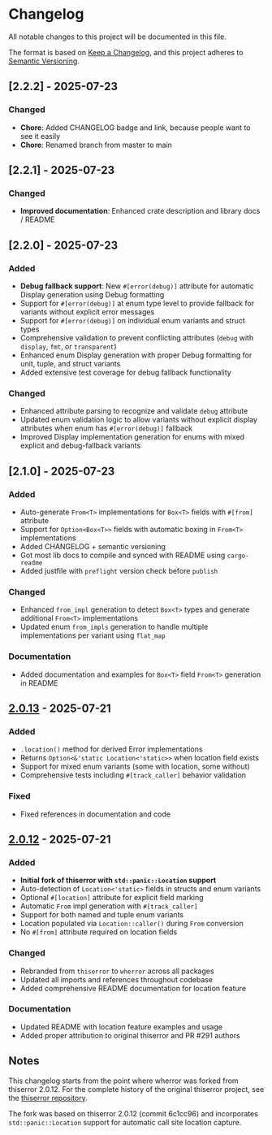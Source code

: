 # Changelog

All notable changes to this project will be documented in this file.

The format is based on [Keep a Changelog](https://keepachangelog.com/en/1.0.0/),
and this project adheres to [Semantic Versioning](https://semver.org/spec/v2.0.0.html).

## [2.2.2] - 2025-07-23

### Changed
- **Chore**: Added CHANGELOG badge and link, because people want to see it easily
- **Chore**: Renamed branch from master to main

## [2.2.1] - 2025-07-23

### Changed
- **Improved documentation**: Enhanced crate description and library docs / README

## [2.2.0] - 2025-07-23

### Added
- **Debug fallback support**: New `#[error(debug)]` attribute for automatic Display generation using Debug formatting
- Support for `#[error(debug)]` at enum type level to provide fallback for variants without explicit error messages
- Support for `#[error(debug)]` on individual enum variants and struct types
- Comprehensive validation to prevent conflicting attributes (`debug` with `display`, `fmt`, or `transparent`)
- Enhanced enum Display generation with proper Debug formatting for unit, tuple, and struct variants
- Added extensive test coverage for debug fallback functionality

### Changed
- Enhanced attribute parsing to recognize and validate `debug` attribute
- Updated enum validation logic to allow variants without explicit display attributes when enum has `#[error(debug)]` fallback
- Improved Display implementation generation for enums with mixed explicit and debug-fallback variants

## [2.1.0] - 2025-07-23

### Added
- Auto-generate `From<T>` implementations for `Box<T>` fields with `#[from]` attribute
- Support for `Option<Box<T>>` fields with automatic boxing in `From<T>` implementations
- Added CHANGELOG + semantic versioning
- Got most lib docs to compile and synced with README using `cargo-readme`
- Added justfile with `preflight` version check before `publish`

### Changed
- Enhanced `from_impl` generation to detect `Box<T>` types and generate additional `From<T>` implementations
- Updated enum `from_impls` generation to handle multiple implementations per variant using `flat_map`

### Documentation
- Added documentation and examples for `Box<T>` field `From<T>` generation in README

## [2.0.13] - 2025-07-21

### Added
- `.location()` method for derived Error implementations
- Returns `Option<&'static Location<'static>>` when location field exists
- Support for mixed enum variants (some with location, some without)
- Comprehensive tests including `#[track_caller]` behavior validation

### Fixed
- Fixed references in documentation and code

## [2.0.12] - 2025-07-21

### Added
- **Initial fork of thiserror with `std::panic::Location` support**
- Auto-detection of `Location<'static>` fields in structs and enum variants
- Optional `#[location]` attribute for explicit field marking
- Automatic `From` impl generation with `#[track_caller]`
- Support for both named and tuple enum variants
- Location populated via `Location::caller()` during `From` conversion
- No `#[from]` attribute required on location fields

### Changed
- Rebranded from `thiserror` to `wherror` across all packages
- Updated all imports and references throughout codebase
- Added comprehensive README documentation for location feature

### Documentation
- Updated README with location feature examples and usage
- Added proper attribution to original thiserror and PR #291 authors

## Notes

This changelog starts from the point where wherror was forked from thiserror 2.0.12.
For the complete history of the original thiserror project, see the
[thiserror repository](https://github.com/dtolnay/thiserror).

The fork was based on thiserror 2.0.12 (commit 6c1cc96) and incorporates
`std::panic::Location` support for automatic call site location capture.

[Unreleased]: https://github.com/dra11y/wherror/compare/v2.0.13...HEAD
[2.0.13]: https://github.com/dra11y/wherror/compare/v2.0.12...v2.0.13
[2.0.12]: https://github.com/dra11y/wherror/releases/tag/v2.0.12
